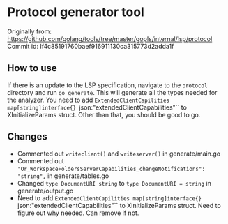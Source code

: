 # Protocol generator tool

Originally from: https://github.com/golang/tools/tree/master/gopls/internal/lsp/protocol
Commit id: If4c85191760baef916911130ca315773d2adda1f

## How to use

If there is an update to the LSP specification, navigate to the `protocol` directory and run `go generate`. This will generate all the types needed for the analyzer.  You need to add `ExtendedClientCapilities map[string]interface{} `json:"extendedClientCapabilities"`` to XInitializeParams struct. Other than that, you should be good to go.

## Changes

- Commented out `writeclient()` and `writeserver()` in generate/main.go
- Commented out `"Or_WorkspaceFoldersServerCapabilities_changeNotifications": "string",` in generate/tables.go
- Changed `type DocumentURI string` to `type DocumentURI = string` in generate/output.go
- Need to add `ExtendedClientCapilities map[string]interface{} `json:"extendedClientCapabilities"`` to XInitializeParams struct. Need to figure out why needed. Can remove if not.
